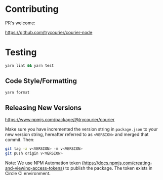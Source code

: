 # Contributing

PR's welcome:

https://github.com/trycourier/courier-node

# Testing

```bash
yarn lint && yarn test
```

## Code Style/Formatting

```bash
yarn format
```

## Releasing New Versions

https://www.npmjs.com/package/@trycourier/courier

Make sure you have incremented the version string in `package.json` to your new version string, hereafter referred to as `<VERSION>` and merged that commit. Then:

```bash
git tag -a v<VERSION> -m v<VERSION>
git push origin v<VERSION>
```

Note: We use NPM Automation token (https://docs.npmjs.com/creating-and-viewing-access-tokens) to publish the package. The token exists in Circle CI environment.
